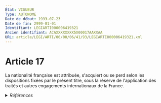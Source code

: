 ```yaml
---
État: VIGUEUR
Type: AUTONOME
Date de début: 1993-07-23
Date de fin: 2999-01-01
Identifiant: LEGIARTI000006419321
Ancien identifiant: ACAXXXXXXXX5X00017AAXXAA
URL: article/LEGI/ARTI/00/00/06/41/93/LEGIARTI000006419321.xml
---
```


<h1>Article 17</h1>

La nationalité française est attribuée, s'acquiert ou se perd selon les
dispositions fixées par le présent titre, sous la réserve de l'application des
traités et autres engagements internationaux de la France.


<details>
  <summary><em>Références</em></summary>

  <h2>Articles faisant référence à l'article</h2>
  
  <ul>
    <li>
      <a href="https://legal.tricoteuses.fr//redirection/LEGIARTI000049197986?vers=git&vers=legifrance">Code de la nationalité française - article 1 AUTONOME MODIFIE, en vigueur du 1945-10-20 au 1973-01-10</a> CONCORDANCE cible
    </li>
    <li>
      <a href="https://legal.tricoteuses.fr//redirection/LEGIARTI000006523975?vers=git&vers=legifrance">Code de la nationalité française - article 1 AUTONOME TRANSFERE, en vigueur du 1973-01-10 au 1993-07-23</a> CONCORDANCE cible
    </li>
  </ul>
  
  <h2>Textes faisant référence à l'article</h2>
  
  <ul>
    <li>
      <a href="https://legal.tricoteuses.fr//redirection/JORFTEXT000000362019?vers=git&vers=legifrance">LOI n° 93-933 du 22 juillet 1993 réformant le droit de la nationalité</a> CODIFICATION cible
    </li>
  </ul>
  
  <h2>Références faites par l'article</h2>
  
  <ul>
    <li>
      1993-07-22 CODIFICATION source <a href="https://legal.tricoteuses.fr//redirection/JORFTEXT000000362019?vers=git&vers=legifrance">LOI n° 93-933 du 22 juillet 1993 réformant le droit de la nationalité</a>
    </li>
    <li>
      1993-07-22 CREATION source Loi n°93-933 du 22 juillet 1993 - art. 50 () JORF 23 juillet 1993
    </li>
    <li>
      2999-01-01 CONCORDANCE source <a href="https://legal.tricoteuses.fr//redirection/LEGIARTI000006523975?vers=git&vers=legifrance">Code de la nationalité française - article 1 AUTONOME TRANSFERE, en vigueur du 1973-01-10 au 1993-07-23</a>
    </li>
  </ul>
</details>
